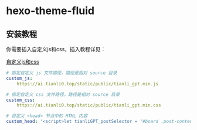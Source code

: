 # hexo-theme-fluid

## 安装教程

你需要插入自定义js和css，插入教程详见：

[自定义js和css](https://hexo.fluid-dev.com/docs/guide/#%E8%87%AA%E5%AE%9A%E4%B9%89-js-css-html)

```yaml
# 指定自定义 js 文件路径，路径是相对 source 目录
custom_js: 
    https://ai.tianli0.top/static/public/tianli_gpt.min.js

# 指定自定义 css 文件路径，路径是相对 source 目录
custom_css: 
    https://ai.tianli0.top/static/public/tianli_gpt.min.css

# 自定义 <head> 节点中的 HTML 内容
custom_head: '<script>let tianliGPT_postSelector = '#board .post-content';let tianliGPT_key = '5Q5mpqRK5DkwT1X9Gi5e';</script>'
```